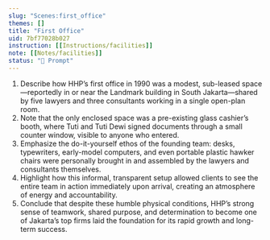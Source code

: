 ```yaml
---
slug: "Scenes:first_office"
themes: []
title: "First Office"
uid: 7bf77028b027
instruction: [[Instructions/facilities]]
note: [[Notes/facilities]]
status: "💬 Prompt"
---
```

1. Describe how HHP’s first office in 1990 was a modest, sub-leased space—reportedly in or near the Landmark building in South Jakarta—shared by five lawyers and three consultants working in a single open-plan room.
2. Note that the only enclosed space was a pre-existing glass cashier’s booth, where Tuti and Tuti Dewi signed documents through a small counter window, visible to anyone who entered.
3. Emphasize the do-it-yourself ethos of the founding team: desks, typewriters, early-model computers, and even portable plastic hawker chairs were personally brought in and assembled by the lawyers and consultants themselves.
4. Highlight how this informal, transparent setup allowed clients to see the entire team in action immediately upon arrival, creating an atmosphere of energy and accountability.
5. Conclude that despite these humble physical conditions, HHP’s strong sense of teamwork, shared purpose, and determination to become one of Jakarta’s top firms laid the foundation for its rapid growth and long-term success.
